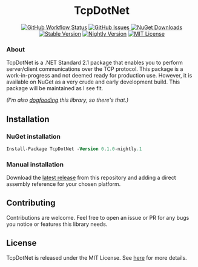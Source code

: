 <h1 align="center">TcpDotNet</h1>
<p align="center">
<a href="https://github.com/oliverbooth/TcpDotNet/actions?query=workflow%3A%22.NET+Core%22"><img src="https://img.shields.io/github/workflow/status/oliverbooth/TcpDotNet/.NET" alt="GitHub Workflow Status" title="GitHub Workflow Status"></a>
<a href="https://github.com/oliverbooth/TcpDotNet/issues"><img src="https://img.shields.io/github/issues/oliverbooth/TcpDotNet" alt="GitHub Issues" title="GitHub Issues"></a>
<a href="https://www.nuget.org/packages/TcpDotNet/"><img src="https://img.shields.io/nuget/dt/TcpDotNet" alt="NuGet Downloads" title="NuGet Downloads"></a>
<a href="https://www.nuget.org/packages/TcpDotNet/"><img src="https://img.shields.io/nuget/v/TcpDotNet?label=stable" alt="Stable Version" title="Stable Version"></a>
<a href="https://www.nuget.org/packages/TcpDotNet/"><img src="https://img.shields.io/nuget/vpre/TcpDotNet?label=nightly" alt="Nightly Version" title="Nightly Version"></a>
<a href="https://github.com/oliverbooth/TcpDotNet/blob/master/LICENSE.md"><img src="https://img.shields.io/github/license/oliverbooth/TcpDotNet" alt="MIT License" title="MIT License"></a>
</p>

### About
TcpDotNet is a .NET Standard 2.1 package that enables you to perform server/client communications over the TCP protocol.
This package is a work-in-progress and not deemed ready for production use. However, it is available on NuGet as a very crude and early development build. This package will be maintained as I see fit.

*(I'm also [dogfooding](https://www.pcmag.com/encyclopedia/term/dogfooding) this library, so there's that.)*

## Installation
### NuGet installation
```ps
Install-Package TcpDotNet -Version 0.1.0-nightly.1
```

### Manual installation
Download the [latest release](https://github.com/oliverbooth/TcpDotNet/releases/latest) from this repository and adding a direct assembly reference for your chosen platform.

## Contributing
Contributions are welcome. Feel free to open an issue or PR for any bugs you notice or features this library needs.

## License
TcpDotNet is released under the MIT License. See [here](https://github.com/oliverbooth/TcpDotNet/blob/master/LICENSE.md) for more details.
